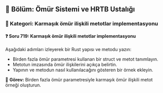 ## 📘 Bölüm: Ömür Sistemi ve HRTB Ustalığı  
### 🔹 Kategori: Karmaşık ömür ilişkili metotlar implementasyonu  
#### ❓ Soru 719: Karmaşık ömür ilişkili metotlar implementasyonu

Aşağıdaki adımları izleyerek bir Rust yapısı ve metodu yazın:

- Birden fazla ömür parametresi kullanan bir struct ve metot tanımlayın.
- Metotun imzasında ömür ilişkilerini açıkça belirtin.
- Yapının ve metodun nasıl kullanılacağını gösteren bir örnek ekleyin.

🔧 **Görev:** Birden fazla ömür parametresiyle karmaşık ömür ilişkili metot örneği oluşturun.
